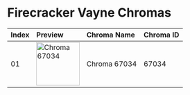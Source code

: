 # Firecracker Vayne Chromas

| Index | Preview | Chroma Name | Chroma ID |
|:---|:---|:---|:---|
| 01 | <img src='https://raw.communitydragon.org/latest/plugins/rcp-be-lol-game-data/global/default/v1/champion-chroma-images/67/67034.png' alt='Chroma 67034' width='100'> | Chroma 67034 | 67034 |
